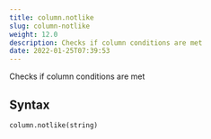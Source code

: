 ```yaml
---
title: column.notlike
slug: column-notlike
weight: 12.0
description: Checks if column conditions are met
date: 2022-01-25T07:39:53
---
```


Checks if column conditions are met

## Syntax
```python
column.notlike(string)
```
